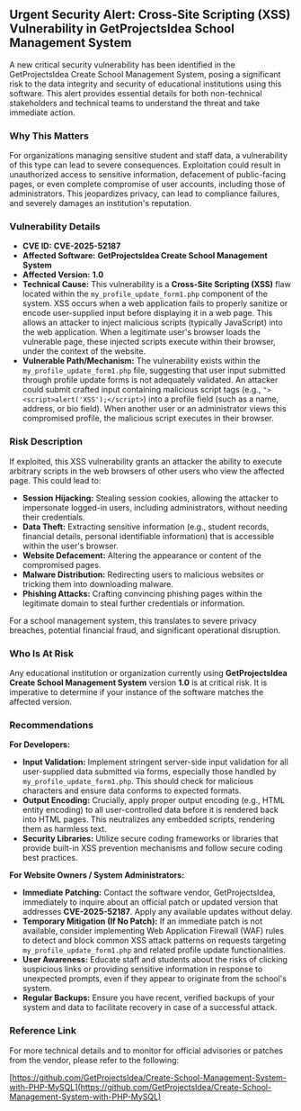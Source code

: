 ## Urgent Security Alert: Cross-Site Scripting (XSS) Vulnerability in GetProjectsIdea School Management System

A new critical security vulnerability has been identified in the GetProjectsIdea Create School Management System, posing a significant risk to the data integrity and security of educational institutions using this software. This alert provides essential details for both non-technical stakeholders and technical teams to understand the threat and take immediate action.

### Why This Matters

For organizations managing sensitive student and staff data, a vulnerability of this type can lead to severe consequences. Exploitation could result in unauthorized access to sensitive information, defacement of public-facing pages, or even complete compromise of user accounts, including those of administrators. This jeopardizes privacy, can lead to compliance failures, and severely damages an institution's reputation.

### Vulnerability Details

*   **CVE ID:** **CVE-2025-52187**
*   **Affected Software:** **GetProjectsIdea Create School Management System**
*   **Affected Version:** **1.0**
*   **Technical Cause:** This vulnerability is a **Cross-Site Scripting (XSS)** flaw located within the `my_profile_update_form1.php` component of the system. XSS occurs when a web application fails to properly sanitize or encode user-supplied input before displaying it in a web page. This allows an attacker to inject malicious scripts (typically JavaScript) into the web application. When a legitimate user's browser loads the vulnerable page, these injected scripts execute within their browser, under the context of the website.
*   **Vulnerable Path/Mechanism:**
    The vulnerability exists within the `my_profile_update_form1.php` file, suggesting that user input submitted through profile update forms is not adequately validated.
    An attacker could submit crafted input containing malicious script tags (e.g., `"><script>alert('XSS');</script>`) into a profile field (such as a name, address, or bio field). When another user or an administrator views this compromised profile, the malicious script executes in their browser.

### Risk Description

If exploited, this XSS vulnerability grants an attacker the ability to execute arbitrary scripts in the web browsers of other users who view the affected page. This could lead to:

*   **Session Hijacking:** Stealing session cookies, allowing the attacker to impersonate logged-in users, including administrators, without needing their credentials.
*   **Data Theft:** Extracting sensitive information (e.g., student records, financial details, personal identifiable information) that is accessible within the user's browser.
*   **Website Defacement:** Altering the appearance or content of the compromised pages.
*   **Malware Distribution:** Redirecting users to malicious websites or tricking them into downloading malware.
*   **Phishing Attacks:** Crafting convincing phishing pages within the legitimate domain to steal further credentials or information.

For a school management system, this translates to severe privacy breaches, potential financial fraud, and significant operational disruption.

### Who Is At Risk

Any educational institution or organization currently using **GetProjectsIdea Create School Management System** version **1.0** is at critical risk. It is imperative to determine if your instance of the software matches the affected version.

### Recommendations

**For Developers:**

*   **Input Validation:** Implement stringent server-side input validation for all user-supplied data submitted via forms, especially those handled by `my_profile_update_form1.php`. This should check for malicious characters and ensure data conforms to expected formats.
*   **Output Encoding:** Crucially, apply proper output encoding (e.g., HTML entity encoding) to all user-controlled data before it is rendered back into HTML pages. This neutralizes any embedded scripts, rendering them as harmless text.
*   **Security Libraries:** Utilize secure coding frameworks or libraries that provide built-in XSS prevention mechanisms and follow secure coding best practices.

**For Website Owners / System Administrators:**

*   **Immediate Patching:** Contact the software vendor, GetProjectsIdea, immediately to inquire about an official patch or updated version that addresses **CVE-2025-52187**. Apply any available updates without delay.
*   **Temporary Mitigation (If No Patch):** If an immediate patch is not available, consider implementing Web Application Firewall (WAF) rules to detect and block common XSS attack patterns on requests targeting `my_profile_update_form1.php` and related profile update functionalities.
*   **User Awareness:** Educate staff and students about the risks of clicking suspicious links or providing sensitive information in response to unexpected prompts, even if they appear to originate from the school's system.
*   **Regular Backups:** Ensure you have recent, verified backups of your system and data to facilitate recovery in case of a successful attack.

### Reference Link

For more technical details and to monitor for official advisories or patches from the vendor, please refer to the following:

[https://github.com/GetProjectsIdea/Create-School-Management-System-with-PHP-MySQL](https://github.com/GetProjectsIdea/Create-School-Management-System-with-PHP-MySQL)